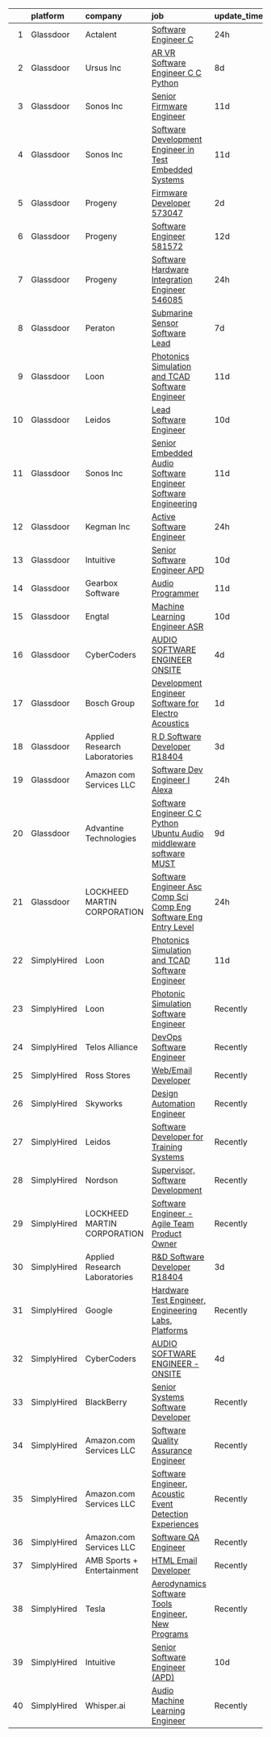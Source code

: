 

|    | platform    | company                       | job                                                                                                                                                                                                                                                                                                                                                                                                                                                                                                                                                                                                                                                                                                                                                                                                                                                                                                                                                                                                                                                                                                                                                                                                                                                                                                                                                                                                                                                                                                                                                  | update_time   | location               |
|---:|:------------|:------------------------------|:-----------------------------------------------------------------------------------------------------------------------------------------------------------------------------------------------------------------------------------------------------------------------------------------------------------------------------------------------------------------------------------------------------------------------------------------------------------------------------------------------------------------------------------------------------------------------------------------------------------------------------------------------------------------------------------------------------------------------------------------------------------------------------------------------------------------------------------------------------------------------------------------------------------------------------------------------------------------------------------------------------------------------------------------------------------------------------------------------------------------------------------------------------------------------------------------------------------------------------------------------------------------------------------------------------------------------------------------------------------------------------------------------------------------------------------------------------------------------------------------------------------------------------------------------------|:--------------|:-----------------------|
|  1 | Glassdoor   | Actalent                      | [Software Engineer  C   ](https://www.glassdoor.com/partner/jobListing.htm?pos=106&ao=1110586&s=58&guid=00000181e1bc003c9fb691407dc5ac89&src=GD_JOB_AD&t=SR&vt=w&ea=1&cs=1_565c6edc&cb=1657349603648&jobListingId=1007993992895&cpc=FA84DF7EA1EC2398&jrtk=3-0-1g7gro03e2a4g001-1g7gro03mghr7800-2021a511d8b4c99e--6NYlbfkN0ChYVx_I3yfZ_JDY3EFoivtqvi_stwnZ_kRt8Dowt_l_d1ydueao4NE-oUleRJ4yhjjaCXkLI6TMzq0betbdvyV5oVqJ7adycnhnKJpNZkHz3ESZyPhXrWZiVtQHKDXcUvWj2SZJyDpQYGSMLTfYE_mq340VFA22qdKrK2oB7yFh6Ae9QK0wQB4IWBXqgZxNHzTrJWdkljeb7R3jOU1dmWtpSfouMjNIFQt4DdlnWTXMC0r8wQA7gzxQkFlMRGHv1tcH4mN7UZtJG7m3UDPEmiiEYpZ7ObccAj9rd2kiBwQ-7rojw-pbd4RhZClcCIhyL-7doiTGwN-OWUm-SYe_02i3GlIvm2VxZEgEXUzt078zLCAgeLDNm4IGt5d6k4GefZi43ieaINjzCehGB3kdIQvkRnDcEuXjmVZq6R-fqFih-B8n4LrZhfxCG9PUpNFFCQvwqc7HC6Sn0MpbStOBKJ-y0TvY9GXK4gOP1mI0MdXwGbwBSlz-GLBGrYlAWFO4QlME7UMBG-gZoYRjyWRG6_BkOF2tGFFsPLbZepFs_qsF4Xu163vo0YWTYwQl0ONsw0ou3ia1bdLZzj9VHLMxkFIkLrRleiZTfBfkssYQvgndqy_vkavPOTb8b3aYeFg5uvd4yHuQzJHYIesELNris23GjoJGCPvZ9eiqQ5c-vmlal5GQBa9ThFg6YZxVun0MPfyyJBDtPytT7JPvbmQlT6ovqjgIBCjFsROfSKZD1PM4HICzrO5824KmOmVTMXiFcUuw784n6Wo2hf_H8Qe1VJ0Q2ka_sOvmHG4kkrFvYtxXAnbY4uWO4ljm2pDFkCRduWgc-05I4lyXMaMinwUtwOKwAWHZEhnQmU0OFAF1ssGljiHTdRE-VI8J1xVxoOCB3P06ngNPHuDxq_myf8mQ3uQXkX2Q1G7RPzh68Ud1ztE6BJD_DdJOuQTT_cZybMpVclONHe4_mMhtdKvK7aTDo4PtzSCpUnu3bWLUClS3Wz1Ow%3D%3D)                                                                                                                                                                       | 24h           | Manassas, VA           |
|  2 | Glassdoor   | Ursus  Inc                    | [AR VR Software Engineer   C C   Python](https://www.glassdoor.com/partner/jobListing.htm?pos=104&ao=1110586&s=58&guid=00000181e1bc003c9fb691407dc5ac89&src=GD_JOB_AD&t=SR&vt=w&ea=1&cs=1_84b5e8c8&cb=1657349603648&jobListingId=1007973366034&cpc=723ADC3DFE402989&jrtk=3-0-1g7gro03e2a4g001-1g7gro03mghr7800-bd9fa3e5f8c7f95a--6NYlbfkN0CT8vBT9H5mqECx2dfLV_FONLPDKpIRssxVwtj05Tmm4rA5I0VNOPdM1oYsK66ov5rMW5yPyte75Xt9UxhSicTXjFnfY6JZIX0UmzX3w7MGEDlb-V-B-He-53sxImZHL_njNOjOMFsbDhG1wKAbE269vDuMtzivd_1hGpo_oHDkB76Qst7BoBLphWvZNw-Eqvd0fB92sKliGh2sLPULyt1qp-jggDkgGMeA5W3K2adYXvmC9OMW7uZjSWRKVvCpJbhwvnP9PC6YD7O8lKl5O5fWh4kEAsJhQ4VQLxCQSdN3mmi1vUOvaCO2RPOtjr1_CJ0D-pzU7GY9lIZogS8Ync7p_fZyafzky4EK40ob7JJ1i-6krD3yrEOzIhOD5p0ApFrltyhR2Qhglp8DhiK9NLTtPrBcxAeTOx_IdNaelzYlx8BG87vVS0J7VcupLk7yLGivd3oFAfnyvu_JRhyf4bB0MGPe0yDB5NOj5qJYckb6okGcTnYzAFRT4gTC-Ayiat1fUy2L9A4UBZ84ANH4q7o0pY5i_CWhsGRbK8d6DJX9EtJYLtoKqNZ9upXUXTidodQ3L60h_sXyhQiJkbjrIaQQ2Q7YyLKLkuzbarV8HXJ-wJDmYsmHR1vt3Wvi0Y2OISnRy-9Jh7IEM928os8Bh5WDX9kosBE1MviJezHNkCS80y-PZPqKEoVEQ344eRVRKMWauYnIvFm7JKUTTEXqP-nVdbsWUbF-wWXGm0XcNvCZUDd1fEbFdcTq5FpltuI5x6cN8ePskihxkr7hryzyk1N62ex3TL--MU18gPf7vRgM0CSo5Tj4JtFwVhC1ba6KvRPFs54Kgb7Cn5qLcX4P_qX2reLq20dyRRPuvHAkZS6lUdqEw87GtggHTHLgZhJMLrYXM_6zAYAOscaZGo0RFEkNdKeDDMSvRxjyFFRaK9KRRBI_Bz3IZPGSp2MvHDV3XHdqEOUtuLGWi9JnbsowuHM0qO_lfDcm3rpfSQlUsQkujIbY-BSXFLkm2S6IfyfdTSE%3D)                                                                                                                                      | 8d            | Redmond, WA            |
|  3 | Glassdoor   | Sonos  Inc                    | [Senior Firmware Engineer](https://www.glassdoor.com/partner/jobListing.htm?pos=117&ao=1136043&s=58&guid=00000181e1bc003c9fb691407dc5ac89&src=GD_JOB_AD&t=SR&vt=w&cs=1_d395695a&cb=1657349603649&jobListingId=1007966669670&jrtk=3-0-1g7gro03e2a4g001-1g7gro03mghr7800-d0a0b661a7890fbc-)                                                                                                                                                                                                                                                                                                                                                                                                                                                                                                                                                                                                                                                                                                                                                                                                                                                                                                                                                                                                                                                                                                                                                                                                                                                            | 11d           | Louisville, KY         |
|  4 | Glassdoor   | Sonos  Inc                    | [Software Development Engineer in Test   Embedded Systems](https://www.glassdoor.com/partner/jobListing.htm?pos=115&ao=1136043&s=58&guid=00000181e1bc003c9fb691407dc5ac89&src=GD_JOB_AD&t=SR&vt=w&cs=1_8e443ede&cb=1657349603649&jobListingId=1007967373942&jrtk=3-0-1g7gro03e2a4g001-1g7gro03mghr7800-25ee4664a633d43e-)                                                                                                                                                                                                                                                                                                                                                                                                                                                                                                                                                                                                                                                                                                                                                                                                                                                                                                                                                                                                                                                                                                                                                                                                                            | 11d           | Boston, MA             |
|  5 | Glassdoor   | Progeny                       | [Firmware Developer  573047 ](https://www.glassdoor.com/partner/jobListing.htm?pos=109&ao=1136043&s=58&guid=00000181e1bc003c9fb691407dc5ac89&src=GD_JOB_AD&t=SR&vt=w&cs=1_8fa562db&cb=1657349603648&jobListingId=1007988805023&jrtk=3-0-1g7gro03e2a4g001-1g7gro03mghr7800-c0758089fc2ec3b2-)                                                                                                                                                                                                                                                                                                                                                                                                                                                                                                                                                                                                                                                                                                                                                                                                                                                                                                                                                                                                                                                                                                                                                                                                                                                         | 2d            | Manassas, VA           |
|  6 | Glassdoor   | Progeny                       | [Software Engineer  581572 ](https://www.glassdoor.com/partner/jobListing.htm?pos=118&ao=1136043&s=58&guid=00000181e1bc003c9fb691407dc5ac89&src=GD_JOB_AD&t=SR&vt=w&cs=1_c4870633&cb=1657349603649&jobListingId=1007964941503&jrtk=3-0-1g7gro03e2a4g001-1g7gro03mghr7800-644fd50cb5cd23c5-)                                                                                                                                                                                                                                                                                                                                                                                                                                                                                                                                                                                                                                                                                                                                                                                                                                                                                                                                                                                                                                                                                                                                                                                                                                                          | 12d           | Manassas, VA           |
|  7 | Glassdoor   | Progeny                       | [Software Hardware Integration Engineer  546085 ](https://www.glassdoor.com/partner/jobListing.htm?pos=116&ao=1136043&s=58&guid=00000181e1bc003c9fb691407dc5ac89&src=GD_JOB_AD&t=SR&vt=w&cs=1_5f322f8a&cb=1657349603649&jobListingId=1007993934196&jrtk=3-0-1g7gro03e2a4g001-1g7gro03mghr7800-86c3029d9eb7d39f-)                                                                                                                                                                                                                                                                                                                                                                                                                                                                                                                                                                                                                                                                                                                                                                                                                                                                                                                                                                                                                                                                                                                                                                                                                                     | 24h           | Middletown, RI         |
|  8 | Glassdoor   | Peraton                       | [Submarine Sensor Software Lead](https://www.glassdoor.com/partner/jobListing.htm?pos=103&ao=1110586&s=58&guid=00000181e1bc003c9fb691407dc5ac89&src=GD_JOB_AD&t=SR&vt=w&cs=1_804f7238&cb=1657349603647&jobListingId=1007978376681&cpc=0C139D4CAD5A6DB2&jrtk=3-0-1g7gro03e2a4g001-1g7gro03mghr7800-72e100617f8cdf0a--6NYlbfkN0Cx7R8OmodZU4Ze4hnUhR0Myw3_voyDLMHXumN7ynSuTrXceT3foN28OOGtcbbQ_76e33Y6qvg7Iwj77SS3owgEDO80j2k6EezVJfGa7ocJSPxCaSmuEuQSxgZi1kM1c_BhuEiFMXqJ0aLnTDzrumSMhd1eqe0tp0VkUzitFy2AYqfOsAr8asTgKphkJV4XM3LZxKOk4rGp8cVeoUrOpLiiNUDinqLeGlodSPpUra3fYzNnDZY3v9fr_dbVlUwxwLDLXgGhe4cG-3TUzqezGalnZylhX0zoKplo12eB9Qd7JqH2BRsdXwgYdPd3A52ij-1vp2RinULU5yfW7JWnBuOj7xpnfnZNVcwgwLylEq7El_GP6n92DH5GijdVUyiBd1vXOHmVF0MJKRtHS2k9eo3dJCAHOe3drEd9m_2-afOQXsdEeTottBSxymh85Jxv0XycKPnRQdAJuxM4GRXzprOowbBjtzRMdYwpgRAlmTRdeVK_mRWBCsSk3E0ve6cLWyuMG9iMmipRXlDiis3NT_97wLMysMjD71Lci145ow3AfHLGbCwVP0RV6PnYKdiB8067J-yhqZTT3pLZjqS3-6A9iEmAKv1qPPRaJhpNkoJZxDiYOCVw1T1Dj40kP5Wmjnvu3yjd1fWf1Xp6lcrAaSMjohDM1NEK8f_wARAYCYyRzmg_s8XISwNSOcjqLU1HFSFpaIf3qZCxzdVqAWw3_wUWceK2T1O3YAE95EJdlgj1eusdQXnjkHARqHD0Q-OD9kU6kjodIa7c7bVS9cqbCJj1T-3z4H9gmrfHAvz6I5nNpBpPqrZ1XpwNQqMIlRJlR2A9wZiH4SQtbrfIaFHcWlZyy6fu4nB9z0M7WLbwNIKsS_aygPraD_pss8OFR_4mRfEP8H96iNA23MDwDqZA1JVUC7WgDOuvOsi8jKAPP_DF_VmUqdsboobX10bQMqr92e4L1grLSsdxsxcbPYrF3q6Lvi0UL0pGOkvFyaZziAXoP7M1kVpc8OfZO5mDl2jRUmtvfuF7nXCLBwLeg4dvYVc6kLZe9djGocyF6bjpB85hi68Ub9r5OsdwmH-WiuBtAIjLwtPhmsml2iQ97rlldpkDlxAXLkjE5wQ1Xe3Oc_AsKqLlCWFhkf_r_hDcW7kA7D55N76Zj9DFhBnUmXIbY95i) | 7d            | Bethesda, MD           |
|  9 | Glassdoor   | Loon                          | [Photonics Simulation and TCAD Software Engineer](https://www.glassdoor.com/partner/jobListing.htm?pos=111&ao=1136043&s=58&guid=00000181e1bc003c9fb691407dc5ac89&src=GD_JOB_AD&t=SR&vt=w&cs=1_37a95032&cb=1657349603649&jobListingId=1007967713111&jrtk=3-0-1g7gro03e2a4g001-1g7gro03mghr7800-05def694d8b75cac-)                                                                                                                                                                                                                                                                                                                                                                                                                                                                                                                                                                                                                                                                                                                                                                                                                                                                                                                                                                                                                                                                                                                                                                                                                                     | 11d           | Mountain View, CA      |
| 10 | Glassdoor   | Leidos                        | [Lead Software Engineer](https://www.glassdoor.com/partner/jobListing.htm?pos=102&ao=1110586&s=58&guid=00000181e1bc003c9fb691407dc5ac89&src=GD_JOB_AD&t=SR&vt=w&cs=1_712e6a27&cb=1657349603646&jobListingId=1007969126611&cpc=39721386339D0809&jrtk=3-0-1g7gro03e2a4g001-1g7gro03mghr7800-5155e40df9472c35--6NYlbfkN0CZUO70VSdYKA8PR3jfrSh5ljhqJhfDt0PzQCMubt8cRihWbmqO_-CcWTBwQGpXTihm3IXuuKT4OOImbiIALpd1a_n0hloelzR3yKWiG5zZFFrB657R5Jvnwh6gFwibNJJrZ2LLS7uV0M4zWbc8MpBquQL93A20aPuDcpeF0w99NH3e25lobPM_DX9df4PuqZQT4z0JGaCCWzJ-STz-LKupXj2QwGn1e0LehCLfBOwPecexW6RQeHU46GDT0uEJwoAXSyp3vGtHinZ8fNKv3S4EplOsl_ttgfV6OGEcxDNnpoyjFy8-p-M_4a6y6W-d5bRjVEna4VzmBuTz0jG33lvmBMCfP7qlmO2RKYobUZQsJ_5bzkFZNgSDavE63ovZdUkYSqRcXJJspUu1jHjR0uMEJpCraZDu1PwZbthrWbjgEW1vyUX1n1NhAjW4EwWBfRwLL9Xwswl0ZKCYuj3ioauDIEOKIIDdnq-hRA9Qnt57GjP8Q32D8ZqvCvsx3B9Z0IoG7cX8cQMUE2iR7Ug-HC3ly7DJeAO0z8yQDML8b7IkLbbQRwqpO5SfZjkL8__eiEQ9orFfnoHipk6UjnpDsGm1uIadBkpZqcSjSY0Udr1YAQ%3D%3D)                                                                                                                                                                                                                                                                                                                                                                                                                                                                                                                                                                             | 10d           | Lynnwood, WA           |
| 11 | Glassdoor   | Sonos  Inc                    | [Senior Embedded Audio Software Engineer   Software Engineering](https://www.glassdoor.com/partner/jobListing.htm?pos=121&ao=1136043&s=58&guid=00000181e1bc003c9fb691407dc5ac89&src=GD_JOB_AD&t=SR&vt=w&cs=1_7855f5a8&cb=1657349603649&jobListingId=1007966031000&jrtk=3-0-1g7gro03e2a4g001-1g7gro03mghr7800-9322bcbcdf7557b2-)                                                                                                                                                                                                                                                                                                                                                                                                                                                                                                                                                                                                                                                                                                                                                                                                                                                                                                                                                                                                                                                                                                                                                                                                                      | 11d           | Boston, MA             |
| 12 | Glassdoor   | Kegman Inc                    | [ Active  Software Engineer](https://www.glassdoor.com/partner/jobListing.htm?pos=114&ao=1136043&s=58&guid=00000181e1bc003c9fb691407dc5ac89&src=GD_JOB_AD&t=SR&vt=w&ea=1&cs=1_b02b1290&cb=1657349603649&jobListingId=1007993995333&jrtk=3-0-1g7gro03e2a4g001-1g7gro03mghr7800-80ef21dddd6e5bfb-)                                                                                                                                                                                                                                                                                                                                                                                                                                                                                                                                                                                                                                                                                                                                                                                                                                                                                                                                                                                                                                                                                                                                                                                                                                                     | 24h           | Patrick AFB, FL        |
| 13 | Glassdoor   | Intuitive                     | [Senior Software Engineer  APD ](https://www.glassdoor.com/partner/jobListing.htm?pos=101&ao=1110586&s=58&guid=00000181e1bc003c9fb691407dc5ac89&src=GD_JOB_AD&t=SR&vt=w&cs=1_22bc78cd&cb=1657349603646&jobListingId=1007969010624&cpc=D1B7150B9C545245&jrtk=3-0-1g7gro03e2a4g001-1g7gro03mghr7800-d576ee70e6202157--6NYlbfkN0CVLFxT82VtNfmvsP972c4UTK5cNMgB9zFKAkCpYhwDBfJSwXGaL5yqnr-uZXbRyMfB-imI5f4mmVKBlUTLwMT717LCwY81kRF5uE640-bn8bAZ36sbzZG0OmPMOxHt3j3-uU4RxnokIzzUAvguFbDX1EyrYwRSGckq51sZtDfcR1yHcThrVzV5DOuIALhu2wTdnWdiYSGhv7JxlXDQ5VpjK9qnPItisyFnXbBBQJSL3HUR0lqSK_C_9sPQH4CIOufTWRnlqr1EzjMJWtQaZyr5t-RhWPI-_QQaPnzsiWBEpA5xPn_qOTI1gLXZNIfJg0MQ1xX60UyXShQbCBmZxkilv08h5FS5PdswqAZNQAT2zwla_r69tyPFAwCZQ8nT6js-likykRYl207CY4abkYxVpPi2QIZXlDnxPQrhCzSoSWGk7mlIT_txINPR7oAIhOJDdYLaG3wFiD1ddAMPpwTs-kruuRuNT3KFBSPzRPCQFVDr5s3d70Hqqpz5w1S3dmv0yywwm2f-QD5OUOiAyQ2qZjx0P5C70O7i6mkmn-KYk2-jCrYr3FD8EMFvO7ndvlL4EIHzTNrPIlXAzJKdskkoDA8zD860iT1lt2D6vI4dGcNQDJUbMEXNIM6ydsTYn794FNlEN6K82z0DvuwHwmhjlM1K0ld4u83daQryXpxKrM3lReF7X_p6E059FE5ZUW_zsy_tR22jzav0GR3C8edDQu-VwlirOzmyhn8NV-PI7vtiMIXauOlnDR3L7St5IiasQi1_xjzVn9PqRZh6ZD3Lx8AixtPdNXueg4F9JwZJ39H9BH7eSHelWiIS8e2WdbjBLjAh73e2OqkZundgc3d8KbohOolPTdg9aMUVIZBHh77eGy280k6kRIK92nqZ6ss410XvH6-UDJ_H8HuOtUfTMfji44x6mnJgMEtHXa9Ul9M5hqGT5EP77g91OVoHvKuoDUfx2nXoec39ASXK58FZRREhRbrDo8o%3D)                                                                                                                                                                                   | 10d           | Sunnyvale, CA          |
| 14 | Glassdoor   | Gearbox Software              | [Audio Programmer](https://www.glassdoor.com/partner/jobListing.htm?pos=113&ao=1136043&s=58&guid=00000181e1bc003c9fb691407dc5ac89&src=GD_JOB_AD&t=SR&vt=w&ea=1&cs=1_3a66fa6d&cb=1657349603649&jobListingId=1007967708425&jrtk=3-0-1g7gro03e2a4g001-1g7gro03mghr7800-b083600c6f706150-)                                                                                                                                                                                                                                                                                                                                                                                                                                                                                                                                                                                                                                                                                                                                                                                                                                                                                                                                                                                                                                                                                                                                                                                                                                                               | 11d           | Frisco, TX             |
| 15 | Glassdoor   | Engtal                        | [Machine Learning Engineer  ASR ](https://www.glassdoor.com/partner/jobListing.htm?pos=105&ao=1110586&s=58&guid=00000181e1bc003c9fb691407dc5ac89&src=GD_JOB_AD&t=SR&vt=w&ea=1&cs=1_14880473&cb=1657349603648&jobListingId=1007968594417&cpc=47CFDC01B3F81FAC&jrtk=3-0-1g7gro03e2a4g001-1g7gro03mghr7800-980713680f02e2d2--6NYlbfkN0B7Z8t6fEMDh_BTkcJVPNJicKvZQEBTy5HSwyHa20ewqmyfWNXjNsfvmtdqiCQm-EycS5O85tOZ8yxIGBMMmwGnY8MEOKUgmJM6xXSEyzHlY2AiEvO04mwQKFpYAuff2zdtF-tbwjg3mgOWZJDoJpmQviIPrPXVcxToNtkBMUdxFU14YBXL8_Zmsen1sYdQD-tuk87OhtFlwlaG9T8PESmEJzRVVwCMzwr_t28UPv2M3ur6GGMOazLOZwVijPhECALWA85QnMUOclP7Pe61zzMF7Hx9FZVUnwjXSWp5eottHNX5nkoM2lEykvNbqNo0UUkGKgyExw953ALZG-bU0uRZnkfYT2iPRAU-YjJsgBAAbn715XKiL_4owywDzsdE1zfFUDXjr2DzuKIhTFkoohw3PWL74G0ruVZ1pTid3uz3HeKESexgfrdFTkwg7lq5zjUvMeCzI_-W5jVLD36QnVEvaotaoXdOos151BEx7_s2_pbjRFUTJdmwVUKd9thXUglu6NTs6PJqiuEAebDr0mdK)                                                                                                                                                                                                                                                                                                                                                                                                                                                                                                                                                                                                                                                           | 10d           | Remote                 |
| 16 | Glassdoor   | CyberCoders                   | [AUDIO SOFTWARE ENGINEER   ONSITE](https://www.glassdoor.com/partner/jobListing.htm?pos=107&ao=1110586&s=58&guid=00000181e1bc003c9fb691407dc5ac89&src=GD_JOB_AD&t=SR&vt=w&ea=1&cs=1_1debb826&cb=1657349603648&jobListingId=1007982605566&cpc=F41FEAB56D215062&jrtk=3-0-1g7gro03e2a4g001-1g7gro03mghr7800-16062b2427cf47f4--6NYlbfkN0CpFJQzrgRR8WqXWK1qKKEqALWJw739KlKqr2H-MSI4eoBlI4EFrmor2FYZMP3muM16rRhWfLOvl8w_Q8ZIS2PYrNr62g5lhgc9cXwv0uVo5bzzNHDNeV8I8YEzWfCI8tlU3Xkbj85AdPK2tbkOSaeYazyWxiMp1zri84sP_q6RvFlGmBgshparc6LUagg-Moim-_5ktuCIRuAmaIiCdYmRH7pFF21E7j4QrOCRv-qHbSXUcP5on9_O37tcCR7cDnkIYLkTIr15pZRymjjlnkOgnKMOcsJN25i98mwC7Ram0SqHyiqDfNLorhq-0Ka1IjhTxpFRivlktejxWggqHtbcOPCTmEQZDp-fQGZklX8_e5NeMXMOCo6eM8oPmyUc9WgB6JV0QE5aFk96K4mpbDUVp0C4JqGDYI3r9B8sfbqPh2HKe0VpMEKpIIuuMy7JooftJtzVSTRXQUHZ2CUAKrmOh5ykaBMbhOTgQtBHeIKxNe2oT0ROJi1dua5avqc6CvtuiitY3pzYNDrd_ezwOexr2uCtXycdgqtTsNEMvWMw4RpYSrhr3fGXgPnqmDdoCR3Cpa-_GcEJ2ldRk1S9h_hrc5ZanSiQ3LwrMdVySaeUYT6AcDdXeJR8SU9xgC2apQ2AhZ4h5be8_I_QAVXLDAEHsC33hxk6IJNc3xyYX2iUENbf6figQaxk51E-CqZEXtKMsfNWG-8Av00ej5hZoO7kwKpHxXtzko1emM67ZRtIUHHjoQ1MalwnLOhsPDX0T47nufqS1Xy2nwxy-kK04c39r2CDz0frGbyxL34_Ske3VKofOqNwFEhN8q-dSGA8uPBKGUqQGQRgZw7k95-LuzbesUZhRasWZJvM8Y-O7z6Cuw1MT99BngbA_d7S_qd6MRW5i0U-_OcOjRnt7BPHWlPLzhkqwrtB1m78gIMdN8lLHY-XvIErTvzqSd_DcVljfAml194bV-IntoNooAhrs1ZeuN6KZzXDNII%3D)                                                                                                                                                                            | 4d            | San Jose, CA           |
| 17 | Glassdoor   | Bosch Group                   | [Development Engineer  Software for Electro Acoustics](https://www.glassdoor.com/partner/jobListing.htm?pos=119&ao=1136043&s=58&guid=00000181e1bc003c9fb691407dc5ac89&src=GD_JOB_AD&t=SR&vt=w&ea=1&cs=1_f33a5fbe&cb=1657349603649&jobListingId=1007991680542&jrtk=3-0-1g7gro03e2a4g001-1g7gro03mghr7800-32a724971df3e1a6-)                                                                                                                                                                                                                                                                                                                                                                                                                                                                                                                                                                                                                                                                                                                                                                                                                                                                                                                                                                                                                                                                                                                                                                                                                           | 1d            | Burnsville, MN         |
| 18 | Glassdoor   | Applied Research Laboratories | [R D Software Developer R18404](https://www.glassdoor.com/partner/jobListing.htm?pos=108&ao=1136043&s=58&guid=00000181e1bc003c9fb691407dc5ac89&src=GD_JOB_AD&t=SR&vt=w&ea=1&cs=1_e003acad&cb=1657349603648&jobListingId=1007985581469&jrtk=3-0-1g7gro03e2a4g001-1g7gro03mghr7800-345f95a947827b98-)                                                                                                                                                                                                                                                                                                                                                                                                                                                                                                                                                                                                                                                                                                                                                                                                                                                                                                                                                                                                                                                                                                                                                                                                                                                  | 3d            | Austin, TX             |
| 19 | Glassdoor   | Amazon com Services LLC       | [Software Dev Engineer I  Alexa](https://www.glassdoor.com/partner/jobListing.htm?pos=110&ao=1136043&s=58&guid=00000181e1bc003c9fb691407dc5ac89&src=GD_JOB_AD&t=SR&vt=w&cs=1_5e7f6650&cb=1657349603648&jobListingId=1007992039818&jrtk=3-0-1g7gro03e2a4g001-1g7gro03mghr7800-f3dc8d143713a780-)                                                                                                                                                                                                                                                                                                                                                                                                                                                                                                                                                                                                                                                                                                                                                                                                                                                                                                                                                                                                                                                                                                                                                                                                                                                      | 24h           | Seattle, WA            |
| 20 | Glassdoor   | Advantine Technologies        | [Software Engineer  C C    Python  Ubuntu  Audio middleware software MUST ](https://www.glassdoor.com/partner/jobListing.htm?pos=120&ao=1136043&s=58&guid=00000181e1bc003c9fb691407dc5ac89&src=GD_JOB_AD&t=SR&vt=w&ea=1&cs=1_852a9766&cb=1657349603649&jobListingId=1007972073670&jrtk=3-0-1g7gro03e2a4g001-1g7gro03mghr7800-43f7a1d6bbe0e6f7-)                                                                                                                                                                                                                                                                                                                                                                                                                                                                                                                                                                                                                                                                                                                                                                                                                                                                                                                                                                                                                                                                                                                                                                                                      | 9d            | Redmond, WA            |
| 21 | Glassdoor   | LOCKHEED MARTIN CORPORATION   | [Software Engineer Asc  Comp Sci  Comp Eng  Software Eng    Entry Level](https://www.glassdoor.com/partner/jobListing.htm?pos=112&ao=1136043&s=58&guid=00000181e1bc003c9fb691407dc5ac89&src=GD_JOB_AD&t=SR&vt=w&cs=1_3fd1dfc4&cb=1657349603649&jobListingId=1007993929272&jrtk=3-0-1g7gro03e2a4g001-1g7gro03mghr7800-1f1c05c0e1313349-)                                                                                                                                                                                                                                                                                                                                                                                                                                                                                                                                                                                                                                                                                                                                                                                                                                                                                                                                                                                                                                                                                                                                                                                                              | 24h           | Manassas, VA           |
| 22 | SimplyHired | Loon                          | [Photonics Simulation and TCAD Software Engineer](https://www.simplyhired.com/job/3tu3RxtU7K4k5PmtzBIZCHT6eG3Rmhc1tNMuRdycbKwrDvb2q1IFSw?q=acoustic+developer)                                                                                                                                                                                                                                                                                                                                                                                                                                                                                                                                                                                                                                                                                                                                                                                                                                                                                                                                                                                                                                                                                                                                                                                                                                                                                                                                                                                       | 11d           | Mountain View, CA      |
| 23 | SimplyHired | Loon                          | [Photonic Simulation Software Engineer](https://www.simplyhired.com/job/UnOFZTT-ljTDiJtBzQxjguxYRrJi4D76t7LYg_x414ORuM5-c2Z0Mw?q=acoustic+developer)                                                                                                                                                                                                                                                                                                                                                                                                                                                                                                                                                                                                                                                                                                                                                                                                                                                                                                                                                                                                                                                                                                                                                                                                                                                                                                                                                                                                 | Recently      | Mountain View, CA      |
| 24 | SimplyHired | Telos Alliance                | [DevOps Software Engineer](https://www.simplyhired.com/job/60pzz4L5D8jyQznk7xCHuh-sXpm8UKepKgOSUU5hK41ghLTOS_rCAA?q=acoustic+developer)                                                                                                                                                                                                                                                                                                                                                                                                                                                                                                                                                                                                                                                                                                                                                                                                                                                                                                                                                                                                                                                                                                                                                                                                                                                                                                                                                                                                              | Recently      | United States          |
| 25 | SimplyHired | Ross Stores                   | [Web/Email Developer](https://www.simplyhired.com/job/iapHcCXyBAwSCQxFgqTzcH6pCeCWlT5U6RhkIjo60dultz2bPETatw?q=acoustic+developer)                                                                                                                                                                                                                                                                                                                                                                                                                                                                                                                                                                                                                                                                                                                                                                                                                                                                                                                                                                                                                                                                                                                                                                                                                                                                                                                                                                                                                   | Recently      | Dublin, CA             |
| 26 | SimplyHired | Skyworks                      | [Design Automation Engineer](https://www.simplyhired.com/job/GMzk5upUbz1qF-SBrkSsFLsiN5caOM8v4mIg5O0FWal4rG395wgOhA?q=acoustic+developer)                                                                                                                                                                                                                                                                                                                                                                                                                                                                                                                                                                                                                                                                                                                                                                                                                                                                                                                                                                                                                                                                                                                                                                                                                                                                                                                                                                                                            | Recently      | Beaverton, OR          |
| 27 | SimplyHired | Leidos                        | [Software Developer for Training Systems](https://www.simplyhired.com/job/PBBZ8nQJiTspaGEiYqGconesbURsBiAdPG80J8U3gt_K2_rFlhd6cg?q=acoustic+developer)                                                                                                                                                                                                                                                                                                                                                                                                                                                                                                                                                                                                                                                                                                                                                                                                                                                                                                                                                                                                                                                                                                                                                                                                                                                                                                                                                                                               | Recently      | Manassas, VA           |
| 28 | SimplyHired | Nordson                       | [Supervisor, Software Development](https://www.simplyhired.com/job/iQzzo1syGvp_LK8EJJqfW1QgjC_kO-c6mh7ke3kUDToUb4_3_pNFMw?q=acoustic+developer)                                                                                                                                                                                                                                                                                                                                                                                                                                                                                                                                                                                                                                                                                                                                                                                                                                                                                                                                                                                                                                                                                                                                                                                                                                                                                                                                                                                                      | Recently      | Carlsbad, CA           |
| 29 | SimplyHired | LOCKHEED MARTIN CORPORATION   | [Software Engineer - Agile Team Product Owner](https://www.simplyhired.com/job/1m8ZMgHl6A6KUNLFOgf2FTkSodNvAVUVzm1l2xenJNXaecLknI_S1A?q=acoustic+developer)                                                                                                                                                                                                                                                                                                                                                                                                                                                                                                                                                                                                                                                                                                                                                                                                                                                                                                                                                                                                                                                                                                                                                                                                                                                                                                                                                                                          | Recently      | Manassas, VA           |
| 30 | SimplyHired | Applied Research Laboratories | [R&D Software Developer R18404](https://www.simplyhired.com/job/iYsUoC4YVp2iNY6b_JtpfN9L4H2iAgnSxyEYjA8MjR38__eDQ3Tw0g?q=acoustic+developer)                                                                                                                                                                                                                                                                                                                                                                                                                                                                                                                                                                                                                                                                                                                                                                                                                                                                                                                                                                                                                                                                                                                                                                                                                                                                                                                                                                                                         | 3d            | Austin, TX             |
| 31 | SimplyHired | Google                        | [Hardware Test Engineer, Engineering Labs, Platforms](https://www.simplyhired.com/job/v1N91B-tJT4ww-dBYbYD6qJMcnYkwazBj4uNNwmSzpTk08c0CZYN5w?q=acoustic+developer)                                                                                                                                                                                                                                                                                                                                                                                                                                                                                                                                                                                                                                                                                                                                                                                                                                                                                                                                                                                                                                                                                                                                                                                                                                                                                                                                                                                   | Recently      | Sunnyvale, CA          |
| 32 | SimplyHired | CyberCoders                   | [AUDIO SOFTWARE ENGINEER - ONSITE](https://www.simplyhired.com/job/IGEDOCrYdPyFpQqzHCJOpM1SkaNnaknYpJQzAZJh-HPZ19kfO0BQYQ?q=acoustic+developer)                                                                                                                                                                                                                                                                                                                                                                                                                                                                                                                                                                                                                                                                                                                                                                                                                                                                                                                                                                                                                                                                                                                                                                                                                                                                                                                                                                                                      | 4d            | San Jose, CA           |
| 33 | SimplyHired | BlackBerry                    | [Senior Systems Software Developer](https://www.simplyhired.com/job/PhJHZf4I2K7OhS334XumQNOqsGrTyQmExnRVoXbzH4weqXLfgLL67Q?q=acoustic+developer)                                                                                                                                                                                                                                                                                                                                                                                                                                                                                                                                                                                                                                                                                                                                                                                                                                                                                                                                                                                                                                                                                                                                                                                                                                                                                                                                                                                                     | Recently      | Novi, MI               |
| 34 | SimplyHired | Amazon.com Services LLC       | [Software Quality Assurance Engineer](https://www.simplyhired.com/job/t2IqTwF4IlbghUcNE76MLzQ9ZICkzP-5nrr4ww1rEVKclhw9WdJPwA?q=acoustic+developer)                                                                                                                                                                                                                                                                                                                                                                                                                                                                                                                                                                                                                                                                                                                                                                                                                                                                                                                                                                                                                                                                                                                                                                                                                                                                                                                                                                                                   | Recently      | Sunnyvale, CA          |
| 35 | SimplyHired | Amazon.com Services LLC       | [Software Engineer, Acoustic Event Detection Experiences](https://www.simplyhired.com/job/O7nt_uqqG1BTJDTY6SiVvgJBh4AYRkUe57s0DX78jjWluh2CAQPwFQ?q=acoustic+developer)                                                                                                                                                                                                                                                                                                                                                                                                                                                                                                                                                                                                                                                                                                                                                                                                                                                                                                                                                                                                                                                                                                                                                                                                                                                                                                                                                                               | Recently      | Irvine, CA +1 location |
| 36 | SimplyHired | Amazon.com Services LLC       | [Software QA Engineer](https://www.simplyhired.com/job/FT_Yu5l07CU26XP0l1gaEpum_-jFoVe0KA87QJW6DhfAS5N_ClHUbQ?q=acoustic+developer)                                                                                                                                                                                                                                                                                                                                                                                                                                                                                                                                                                                                                                                                                                                                                                                                                                                                                                                                                                                                                                                                                                                                                                                                                                                                                                                                                                                                                  | Recently      | Sunnyvale, CA          |
| 37 | SimplyHired | AMB Sports + Entertainment    | [HTML Email Developer](https://www.simplyhired.com/job/tyOUKWzR-8d5N9ri7GEg2ZRjZXiiBY8CsXFRL0rt1jKseFSCqXZMvA?q=acoustic+developer)                                                                                                                                                                                                                                                                                                                                                                                                                                                                                                                                                                                                                                                                                                                                                                                                                                                                                                                                                                                                                                                                                                                                                                                                                                                                                                                                                                                                                  | Recently      | Atlanta, GA            |
| 38 | SimplyHired | Tesla                         | [Aerodynamics Software Tools Engineer, New Programs](https://www.simplyhired.com/job/zO8gcthxFQqgNmwD9bdYUrhRy13Ovr3XTHhU0ibGJoZo7L7tcfLxOw?q=acoustic+developer)                                                                                                                                                                                                                                                                                                                                                                                                                                                                                                                                                                                                                                                                                                                                                                                                                                                                                                                                                                                                                                                                                                                                                                                                                                                                                                                                                                                    | Recently      | Hawthorne, CA          |
| 39 | SimplyHired | Intuitive                     | [Senior Software Engineer (APD)](https://www.simplyhired.com/job/yijXiyUWkC8wqCZgr1lpKExoDWDVBHvZdTNgaKbj7LGwgQAUaSdH0g?q=acoustic+developer)                                                                                                                                                                                                                                                                                                                                                                                                                                                                                                                                                                                                                                                                                                                                                                                                                                                                                                                                                                                                                                                                                                                                                                                                                                                                                                                                                                                                        | 10d           | Sunnyvale, CA          |
| 40 | SimplyHired | Whisper.ai                    | [Audio Machine Learning Engineer](https://www.simplyhired.com/job/mkAK-z57AXvxYEaV62L7FKWNlK5xEnCmtjXwYGeNR-tCKBGbCp6Ilw?q=acoustic+developer)                                                                                                                                                                                                                                                                                                                                                                                                                                                                                                                                                                                                                                                                                                                                                                                                                                                                                                                                                                                                                                                                                                                                                                                                                                                                                                                                                                                                       | Recently      | San Francisco, CA      |